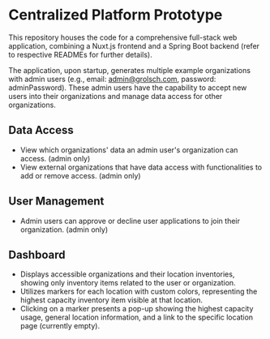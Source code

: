 # Centralized Platform Prototype

This repository houses the code for a comprehensive full-stack web application, combining a Nuxt.js frontend and a Spring Boot backend (refer to respective READMEs for further details).

The application, upon startup, generates multiple example organizations with admin users (e.g., email: admin@grolsch.com, password: adminPassword). These admin users have the capability to accept new users into their organizations and manage data access for other organizations.

## Data Access

- View which organizations' data an admin user's organization can access. (admin only)
- View external organizations that have data access with functionalities to add or remove access. (admin only)

## User Management

- Admin users can approve or decline user applications to join their organization. (admin only)

## Dashboard

- Displays accessible organizations and their location inventories, showing only inventory items related to the user or organization.
- Utilizes markers for each location with custom colors, representing the highest capacity inventory item visible at that location.
- Clicking on a marker presents a pop-up showing the highest capacity usage, general location information, and a link to the specific location page (currently empty).
